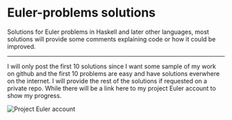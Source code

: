 Euler-problems solutions
========================

Solutions for Euler problems in Haskell and later other languages, most solutions will provide some comments explaining code or how it could be improved.

---

I will only post the first 10 solutions since I want some sample of my work on github and the first 10 problems are easy and have solutions everwhere on the internet. I will provide the rest of the solutions if requested on a private repo. While there will be a link here to my project Euler account to show my progress.

![Project Euler account](https://projecteuler.net/profile/Hseiku.png)